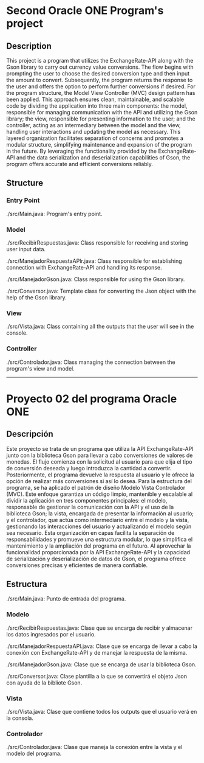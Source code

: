 # Second Oracle ONE Program's project

## Description

This project is a program that utilizes the ExchangeRate-API along with the Gson library to carry out currency value conversions. The flow begins with prompting the user to choose the desired conversion type and then input the amount to convert. Subsequently, the program returns the response to the user and offers the option to perform further conversions if desired.
For the program structure, the Model View Controller (MVC) design pattern has been applied. This approach ensures clean, maintainable, and scalable code by dividing the application into three main components: the model, responsible for managing communication with the API and utilizing the Gson library; the view, responsible for presenting information to the user; and the controller, acting as an intermediary between the model and the view, handling user interactions and updating the model as necessary.
This layered organization facilitates separation of concerns and promotes a modular structure, simplifying maintenance and expansion of the program in the future. By leveraging the functionality provided by the ExchangeRate-API and the data serialization and deserialization capabilities of Gson, the program offers accurate and efficient conversions reliably.

## Structure

### Entry Point
./src/Main.java: Program's entry point.

### Model
./src/RecibirRespuestas.java: Class responsible for receiving and storing user input data.

./src/ManejadorRespuestaAPIr.java: Class responsible for establishing connection with ExchangeRate-API and handling its response.

./src/ManejadorGson.java: Class responsible for using the Gson library.

./src/Conversor.java: Template class for converting the Json object with the help of the Gson library.

### View
./src/Vista.java: Class containing all the outputs that the user will see in the console.

### Controller
./src/Controlador.java: Class managing the connection between the program's view and model.

* * *

# Proyecto 02 del programa Oracle ONE

## Descripción

Este proyecto se trata de un programa que utiliza la API ExchangeRate-API junto con la biblioteca Gson para llevar a cabo conversiones de valores de monedas. El flujo comienza con la solicitud al usuario para que elija el tipo de conversión deseada y luego introduzca la cantidad a convertir. Posteriormente, el programa devuelve la respuesta al usuario y le ofrece la opción de realizar más conversiones si así lo desea.
Para la estructura del programa, se ha aplicado el patrón de diseño Modelo Vista Controlador (MVC). Este enfoque garantiza un código limpio, mantenible y escalable al dividir la aplicación en tres componentes principales: el modelo, responsable de gestionar la comunicación con la API y el uso de la biblioteca Gson; la vista, encargada de presentar la información al usuario; y el controlador, que actúa como intermediario entre el modelo y la vista, gestionando las interacciones del usuario y actualizando el modelo según sea necesario.
Esta organización en capas facilita la separación de responsabilidades y promueve una estructura modular, lo que simplifica el mantenimiento y la ampliación del programa en el futuro. Al aprovechar la funcionalidad proporcionada por la API ExchangeRate-API y la capacidad de serialización y deserialización de datos de Gson, el programa ofrece conversiones precisas y eficientes de manera confiable.

## Estructura
./src/Main.java: Punto de entrada del programa.

### Modelo
./src/RecibirRespuestas.java: Clase que se encarga de recibir y almacenar los datos ingresados por el usuario.

./src/ManejadorRespuestaAPI.java: Clase que se encarga de llevar a cabo la conexión con ExchangeRate-API y de manejar la respuesta de la misma.

./src/ManejadorGson.java: Clase que se encarga de usar la biblioteca Gson.

./src/Conversor.java: Clase plantilla a la que se convertirá el objeto Json con ayuda de la bibliote Gson.

### Vista
./src/Vista.java: Clase que contiene todos los outputs que el usuario verá en la consola.

### Controlador
./src/Controlador.java: Clase que maneja la conexión entre la vista y el modelo del programa.
